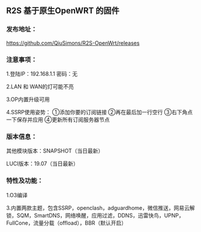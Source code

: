 ## R2S 基于原生OpenWRT 的固件

### 发布地址：
https://github.com/QiuSimons/R2S-OpenWrt/releases

### 注意事项：
1.登陆IP：192.168.1.1 密码：无

2.LAN 和 WAN的灯可能不亮

3.OP内置升级可用

4.SSRP使用姿势： ①添加你要的订阅链接 ②再在最后加一行空行 ③右下角点一下保存并应用 ④更新所有订阅服务器节点

### 版本信息：
其他模块版本：SNAPSHOT（当日最新）

LUCI版本：19.07（当日最新）

### 特性及功能：
1.O3编译

3.内置两款主题，包含SSRP，openclash，adguardhome，微信推送，网易云解锁，SQM，SmartDNS，网络唤醒，应用过滤，DDNS，迅雷快鸟，UPNP，FullCone，流量分载（offload），BBR（默认开启）
